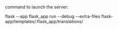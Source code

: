 command to launch the server:

flask --app flask_app run --debug --extra-files flask-app/templates/:flask_app/translations/ 
